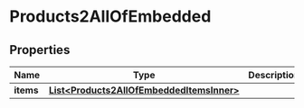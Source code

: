 

# Products2AllOfEmbedded


## Properties

| Name | Type | Description | Notes |
|------------ | ------------- | ------------- | -------------|
|**items** | [**List&lt;Products2AllOfEmbeddedItemsInner&gt;**](Products2AllOfEmbeddedItemsInner.md) |  |  [optional] |



